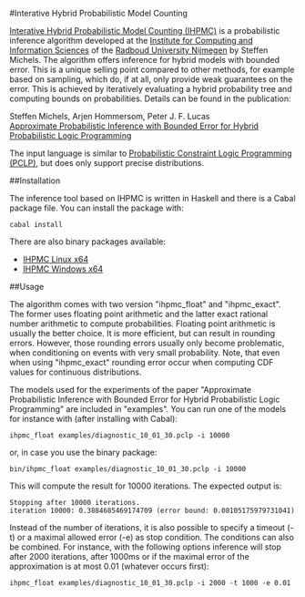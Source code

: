 #Interative Hybrid Probabilistic Model Counting

[Interative Hybrid Probabilistic Model Counting (IHPMC)](http://www.steffen-michels.de/ihpmc/) is a probabilistic inference algorithm developed at the [Institute for Computing and Information Sciences](http://www.ru.nl/icis/) of the [Radboud University Nijmegen](http://www.ru.nl/) by Steffen Michels. The algorithm offers inference for hybrid models with bounded error. This is a unique selling point compared to other methods, for example based on sampling, which do, if at all, only provide weak guarantees on the error. This is achieved by iteratively evaluating a hybrid probability tree and computing bounds on probabilities. Details can be found in the publication:

Steffen Michels, Arjen Hommersom, Peter J. F. Lucas <br />
[Approximate Probabilistic Inference with Bounded Error for Hybrid Probabilistic Logic Programming](http://www.steffen-michels.de/articles/ijcai16.pdf)


The input language is similar to [Probabilistic Constraint Logic Programming (PCLP)](http://www.steffen-michels.de/pclp), but does only support precise distributions.


##Installation

The inference tool based on IHPMC is written in Haskell and there is a Cabal package file. You can install the package with:

    cabal install

There are also binary packages available:
 * [IHPMC Linux x64](http://www.steffen-michels.de/ihpmc/ihpmc_linux_x64.tar.gz)
 * [IHPMC Windows x64](http://www.steffen-michels.de/ihpmc/ihpmc_windows_x64.zip)

##Usage

The algorithm comes with two version "ihpmc_float" and "ihpmc_exact". The former uses floating point arithmetic and the latter exact rational number arithmetic to compute probabilities. Floating point arithmetic is usually the better choice. It is more efficient, but can result in rounding errors. However, those rounding errors usually only become problematic, when conditioning on events with very small probability. Note, that even when using "ihpmc_exact" rounding error occur when computing CDF values for continuous distributions.

The models used for the experiments of the paper "Approximate Probabilistic Inference with Bounded Error for Hybrid Probabilistic Logic Programming" are included in "examples". You can run one of the models for instance with (after installing with Cabal):

    ihpmc_float examples/diagnostic_10_01_30.pclp -i 10000

or, in case you use the binary package:

    bin/ihpmc_float examples/diagnostic_10_01_30.pclp -i 10000

This will compute the result for 10000 iterations. The expected output is:

    Stopping after 10000 iterations.
    iteration 10000: 0.3884685469174709 (error bound: 0.08105175979731041)

Instead of the number of iterations, it is also possible to specify a timeout (-t) or a maximal allowed error (-e) as stop condition. The conditions can also be combined. For instance, with the following options inference will stop after 2000 iterations, after 1000ms or if the maximal error of the approximation is at most 0.01 (whatever occurs first):

    ihpmc_float examples/diagnostic_10_01_30.pclp -i 2000 -t 1000 -e 0.01


